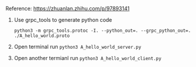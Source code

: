 Reference: https://zhuanlan.zhihu.com/p/97893141

1. Use grpc_tools to generate python code

   ```python3 -m grpc_tools.protoc -I. --python_out=. --grpc_python_out=. ./A_hello_world.proto```

2. Open terminal run `python3 A_hello_world_server.py`

3. Open another termianl run `python3 A_hello_world_client.py`